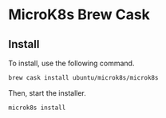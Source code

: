 # MicroK8s Brew Cask

## Install

To install, use the following command.

```bash
brew cask install ubuntu/microk8s/microk8s
```

Then, start the installer.

```bash
microk8s install
```
